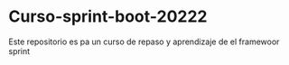 # Curso-sprint-boot-20222
Este repositorio es pa un curso de repaso y aprendizaje de el framewoor sprint

